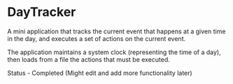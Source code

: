 # DayTracker
A mini application that tracks the current event that happens at a given time in the day, and executes a set of actions on the current event.

The application maintains a system clock (representing the time of a day), then loads from a file the actions that must be executed. 

Status - Completed 
(Might edit and add more functionality later)
